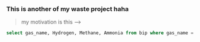 ### This is another of my waste project haha

> my motivation is this --> 
```sql
select gas_name, Hydrogen, Methane, Ammonia from bip where gas_name = 'Methane' or gas_name = 'Hydrogen' or gas_name = 'Ammonia';
```